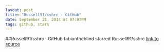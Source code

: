 ```yaml
---
layout: post
title: "Russell91/sshrc · GitHub"
date: September 21, 2014 at 07:07PM
tags: github, stars
---
```

##Russell91/sshrc · GitHub
fabiantheblind starred Russell91/sshrc
[link to source](http://ift.tt/1qoVbQb) 
